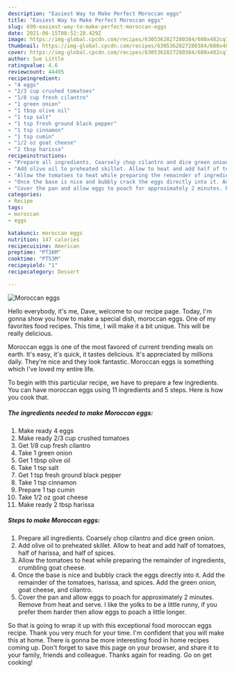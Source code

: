 ```yaml
---
description: "Easiest Way to Make Perfect Moroccan eggs"
title: "Easiest Way to Make Perfect Moroccan eggs"
slug: 699-easiest-way-to-make-perfect-moroccan-eggs
date: 2021-06-15T08:52:28.429Z
image: https://img-global.cpcdn.com/recipes/6305362827280384/680x482cq70/moroccan-eggs-recipe-main-photo.jpg
thumbnail: https://img-global.cpcdn.com/recipes/6305362827280384/680x482cq70/moroccan-eggs-recipe-main-photo.jpg
cover: https://img-global.cpcdn.com/recipes/6305362827280384/680x482cq70/moroccan-eggs-recipe-main-photo.jpg
author: Sue Little
ratingvalue: 4.6
reviewcount: 44495
recipeingredient:
- "4 eggs"
- "2/3 cup crushed tomatoes"
- "1/8 cup fresh cilantro"
- "1 green onion"
- "1 tbsp olive oil"
- "1 tsp salt"
- "1 tsp fresh ground black pepper"
- "1 tsp cinnamon"
- "1 tsp cumin"
- "1/2 oz goat cheese"
- "2 tbsp harissa"
recipeinstructions:
- "Prepare all ingredients. Coarsely chop cilantro and dice green onion."
- "Add olive oil to preheated skillet. Allow to heat and add half of tomatoes, half of harissa, and half of spices."
- "Allow the tomatoes to heat while preparing the remainder of ingredients, crumbling goat cheese."
- "Once the base is nice and bubbly crack the eggs directly into it. Add the remainder of the tomatoes, harissa, and spices. Add the green onion, goat cheese, and cilantro."
- "Cover the pan and allow eggs to poach for approximately 2 minutes. Remove from heat and serve. I like the yolks to be a little runny, if you prefer them harder then allow eggs to poach a little longer."
categories:
- Recipe
tags:
- moroccan
- eggs

katakunci: moroccan eggs 
nutrition: 147 calories
recipecuisine: American
preptime: "PT36M"
cooktime: "PT53M"
recipeyield: "1"
recipecategory: Dessert

---
```



![Moroccan eggs](https://img-global.cpcdn.com/recipes/6305362827280384/680x482cq70/moroccan-eggs-recipe-main-photo.jpg)

Hello everybody, it's me, Dave, welcome to our recipe page. Today, I'm gonna show you how to make a special dish, moroccan eggs. One of my favorites food recipes. This time, I will make it a bit unique. This will be really delicious.



Moroccan eggs is one of the most favored of current trending meals on earth. It's easy, it's quick, it tastes delicious. It's appreciated by millions daily. They're nice and they look fantastic. Moroccan eggs is something which I've loved my entire life.


To begin with this particular recipe, we have to prepare a few ingredients. You can have moroccan eggs using 11 ingredients and 5 steps. Here is how you cook that.

<!--inarticleads1-->

##### The ingredients needed to make Moroccan eggs:

1. Make ready 4 eggs
1. Make ready 2/3 cup crushed tomatoes
1. Get 1/8 cup fresh cilantro
1. Take 1 green onion
1. Get 1 tbsp olive oil
1. Take 1 tsp salt
1. Get 1 tsp fresh ground black pepper
1. Take 1 tsp cinnamon
1. Prepare 1 tsp cumin
1. Take 1/2 oz goat cheese
1. Make ready 2 tbsp harissa




<!--inarticleads2-->

##### Steps to make Moroccan eggs:

1. Prepare all ingredients. Coarsely chop cilantro and dice green onion.
1. Add olive oil to preheated skillet. Allow to heat and add half of tomatoes, half of harissa, and half of spices.
1. Allow the tomatoes to heat while preparing the remainder of ingredients, crumbling goat cheese.
1. Once the base is nice and bubbly crack the eggs directly into it. Add the remainder of the tomatoes, harissa, and spices. Add the green onion, goat cheese, and cilantro.
1. Cover the pan and allow eggs to poach for approximately 2 minutes. Remove from heat and serve. I like the yolks to be a little runny, if you prefer them harder then allow eggs to poach a little longer.




So that is going to wrap it up with this exceptional food moroccan eggs recipe. Thank you very much for your time. I'm confident that you will make this at home. There is gonna be more interesting food in home recipes coming up. Don't forget to save this page on your browser, and share it to your family, friends and colleague. Thanks again for reading. Go on get cooking!
